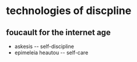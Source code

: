 # technologies of discpline  #  
## foucault for the internet age ##  

+ askesis --  self-discipline    
+ epimeleia heautou -- self-care

